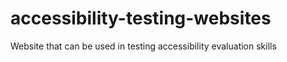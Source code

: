 # accessibility-testing-websites
Website that can be used in testing accessibility evaluation skills
